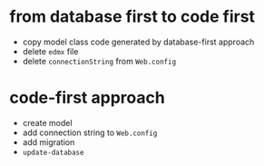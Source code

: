 # from database first to code first

- copy model class code generated by database-first approach
- delete `edmx` file
- delete `connectionString` from `Web.config`

# code-first approach

- create model
- add connection string to `Web.config`
- add migration
- `update-database`
